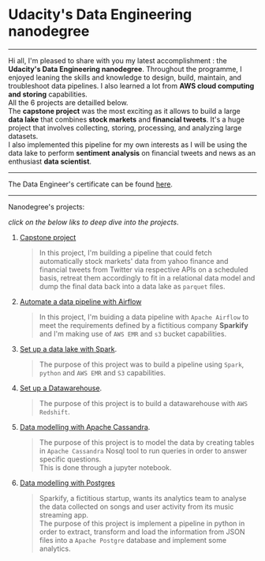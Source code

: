 # Udacity's Data Engineering nanodegree
******

Hi all,
I'm pleased to share with you my latest accomplishment : the __Udacity's Data Engineering nanodegree__.
Throughout the programme, I enjoyed leaning the skills and knowledge to design, build, maintain, and troubleshoot data pipelines. I also learned a lot from __AWS cloud computing and storing__ capabilities.   
All the 6 projects are detailled below.  
The __capstone project__ was the most exciting as it allows to build a large __data lake__ that combines __stock markets__ and __financial tweets__. It's a huge project that involves collecting, storing, processing, and analyzing large datasets.  
I also implemented this pipeline for my own interests as I will be using the data lake to perform __sentiment analysis__ on financial tweets and news as an enthusiast __data scientist__.  

***
The Data Engineer's certificate can be found [here](udacity_data_engineer_cerificate.pdf).
******
Nanodegree's projects:

*click on the below liks to deep dive into the projects*.

1. [Capstone project](https://github.com/Datapyaddict/udacity-project-data-engineer-capstone-project)  
	> In this project, I'm building a pipeline that could fetch automatically stock markets' data from yahoo finance and financial tweets from Twitter via respective APIs on a scheduled basis, retreat them accordingly to fit in a relational data model and dump the final data back into a data lake as `parquet` files.

2. [Automate a data pipeline with Airflow](https://github.com/Datapyaddict/udacity-project-automate-data-pipeline-with-airflow)  
	> In this project, I'm buiding a data pipeline with `Apache Airflow` to meet the requirements defined by a fictitious company __Sparkify__ and I'm making use of `AWS EMR` and `s3` bucket capabilities.    
	
3. [Set up a data lake with Spark](https://github.com/Datapyaddict/udacity-project-data-set-up-a-data-lake-with-spark).  
	> The purpose of this project was to build a pipeline using `Spark`, `python` and `AWS EMR` and `S3` capabilities.  
	
4. [Set up a Datawarehouse](https://github.com/Datapyaddict/udacity-project-data-warehouse).  
	> The purpose of this project is to build a datawarehouse with `AWS Redshift`.  

5. [Data modelling with Apache Cassandra](https://github.com/Datapyaddict/udacity-project-data-modeling-with-cassandra).  
	> The purpose of this project is to model the data by creating tables in `Apache Cassandra` Nosql tool to run queries in order to answer specific questions.  
	This is done through a jupyter notebook.  
6. [Data modelling with Postgres](https://github.com/Datapyaddict/udacity-project-data-modeling-with-postgres)
	> Sparkify, a fictitious startup, wants its analytics team to analyse the data collected on songs and user activity from its music streaming app.  
	The purpose of this project is implement a pipeline in python in order to extract, transform and load the information from JSON files into a `Apache Postgre` database and implement some analytics.